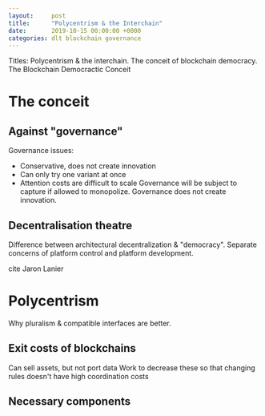 ```yaml
---
layout:     post
title:      "Polycentrism & the Interchain"
date:       2019-10-15 00:00:00 +0000
categories: dlt blockchain governance
---
```


Titles:
Polycentrism & the interchain.
The conceit of blockchain democracy.
The Blockchain Democractic Conceit

# The conceit

## Against "governance"

 Governance issues:
- Conservative, does not create innovation
- Can only try one variant at once
- Attention costs are difficult to scale
Governance will be subject to capture if allowed to monopolize.
Governance does not create innovation.

## Decentralisation theatre

Difference between architectural decentralization & "democracy".
Separate concerns of platform control and platform development.

cite Jaron Lanier

# Polycentrism

Why pluralism & compatible interfaces are better.

## Exit costs of blockchains

Can sell assets, but not port data
Work to decrease these so that changing rules doesn't have high coordination costs

## Necessary components
